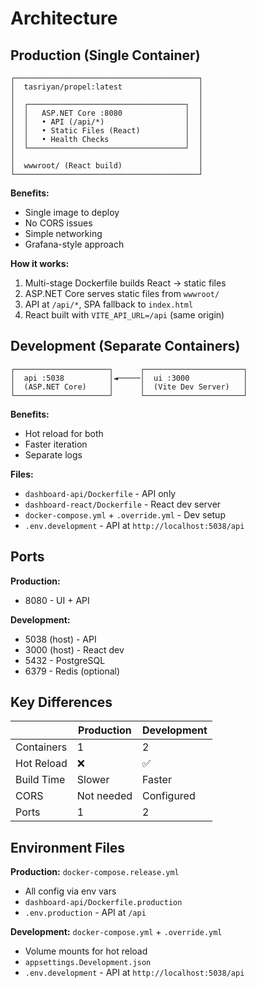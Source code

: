 # Architecture

## Production (Single Container)

```
┌─────────────────────────────────────────┐
│  tasriyan/propel:latest                 │
│                                         │
│  ┌───────────────────────────────────┐  │
│  │   ASP.NET Core :8080              │  │
│  │   • API (/api/*)                  │  │
│  │   • Static Files (React)          │  │
│  │   • Health Checks                 │  │
│  └───────────────────────────────────┘  │
│                                         │
│  wwwroot/ (React build)                 │
└─────────────────────────────────────────┘
```

**Benefits:**
- Single image to deploy
- No CORS issues
- Simple networking
- Grafana-style approach

**How it works:**
1. Multi-stage Dockerfile builds React → static files
2. ASP.NET Core serves static files from `wwwroot/`
3. API at `/api/*`, SPA fallback to `index.html`
4. React built with `VITE_API_URL=/api` (same origin)

## Development (Separate Containers)

```
┌─────────────────────┐      ┌──────────────────────┐
│  api :5038          │◄─────│  ui :3000            │
│  (ASP.NET Core)     │      │  (Vite Dev Server)   │
└─────────────────────┘      └──────────────────────┘
```

**Benefits:**
- Hot reload for both
- Faster iteration
- Separate logs

**Files:**
- `dashboard-api/Dockerfile` - API only
- `dashboard-react/Dockerfile` - React dev server
- `docker-compose.yml` + `.override.yml` - Dev setup
- `.env.development` - API at `http://localhost:5038/api`

## Ports

**Production:**
- 8080 - UI + API

**Development:**
- 5038 (host) - API
- 3000 (host) - React dev
- 5432 - PostgreSQL
- 6379 - Redis (optional)

## Key Differences

| | Production | Development |
|---|---|---|
| Containers | 1 | 2 |
| Hot Reload | ❌ | ✅ |
| Build Time | Slower | Faster |
| CORS | Not needed | Configured |
| Ports | 1 | 2 |

## Environment Files

**Production:** `docker-compose.release.yml`
- All config via env vars
- `dashboard-api/Dockerfile.production`
- `.env.production` - API at `/api`

**Development:** `docker-compose.yml` + `.override.yml`
- Volume mounts for hot reload
- `appsettings.Development.json`
- `.env.development` - API at `http://localhost:5038/api`